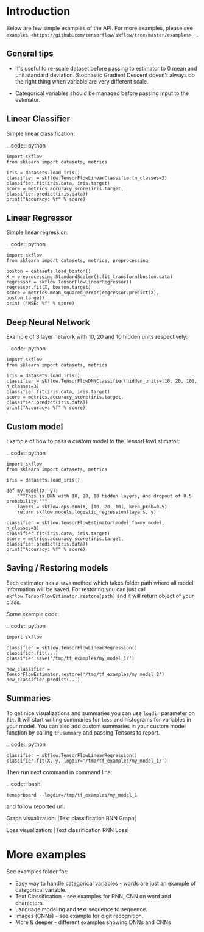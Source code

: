 ---
---

# Introduction

Below are few simple examples of the API. For more examples, please see `examples <https://github.com/tensorflow/skflow/tree/master/examples>`__.

## General tips

-  It's useful to re-scale dataset before passing to estimator to 0 mean and unit standard deviation. Stochastic Gradient Descent doesn't always do the right thing when variable are very different scale.

-  Categorical variables should be managed before passing input to the estimator.

## Linear Classifier

Simple linear classification:

.. code:: python

    import skflow
    from sklearn import datasets, metrics

    iris = datasets.load_iris()
    classifier = skflow.TensorFlowLinearClassifier(n_classes=3)
    classifier.fit(iris.data, iris.target)
    score = metrics.accuracy_score(iris.target, classifier.predict(iris.data))
    print("Accuracy: %f" % score)

## Linear Regressor

Simple linear regression:

.. code:: python

    import skflow
    from sklearn import datasets, metrics, preprocessing

    boston = datasets.load_boston()
    X = preprocessing.StandardScaler().fit_transform(boston.data)
    regressor = skflow.TensorFlowLinearRegressor()
    regressor.fit(X, boston.target)
    score = metrics.mean_squared_error(regressor.predict(X), boston.target)
    print ("MSE: %f" % score)

## Deep Neural Network

Example of 3 layer network with 10, 20 and 10 hidden units respectively:

.. code:: python

    import skflow
    from sklearn import datasets, metrics

    iris = datasets.load_iris()
    classifier = skflow.TensorFlowDNNClassifier(hidden_units=[10, 20, 10], n_classes=3)
    classifier.fit(iris.data, iris.target)
    score = metrics.accuracy_score(iris.target, classifier.predict(iris.data))
    print("Accuracy: %f" % score)

## Custom model

Example of how to pass a custom model to the TensorFlowEstimator:

.. code:: python

    import skflow
    from sklearn import datasets, metrics

    iris = datasets.load_iris()

    def my_model(X, y):
        """This is DNN with 10, 20, 10 hidden layers, and dropout of 0.5 probability."""
        layers = skflow.ops.dnn(X, [10, 20, 10], keep_prob=0.5)
        return skflow.models.logistic_regression(layers, y)

    classifier = skflow.TensorFlowEstimator(model_fn=my_model, n_classes=3)
    classifier.fit(iris.data, iris.target)
    score = metrics.accuracy_score(iris.target, classifier.predict(iris.data))
    print("Accuracy: %f" % score)

## Saving / Restoring models

Each estimator has a ``save`` method which takes folder path where all model information will be saved. For restoring you can just call ``skflow.TensorFlowEstimator.restore(path)`` and it will return object of your class.

Some example code:

.. code:: python

    import skflow

    classifier = skflow.TensorFlowLinearRegression()
    classifier.fit(...)
    classifier.save('/tmp/tf_examples/my_model_1/')

    new_classifier = TensorFlowEstimator.restore('/tmp/tf_examples/my_model_2')
    new_classifier.predict(...)

## Summaries

To get nice visualizations and summaries you can use ``logdir`` parameter on ``fit``. It will start writing summaries for ``loss`` and histograms for variables in your model. You can also add custom summaries in your custom model function by calling ``tf.summary`` and passing Tensors to report.

.. code:: python

    classifier = skflow.TensorFlowLinearRegression()
    classifier.fit(X, y, logdir='/tmp/tf_examples/my_model_1/')

Then run next command in command line:

.. code:: bash

    tensorboard --logdir=/tmp/tf_examples/my_model_1

and follow reported url.

Graph visualization: |Text classification RNN Graph|

Loss visualization: |Text classification RNN Loss|

# More examples

See examples folder for:

-  Easy way to handle categorical variables - words are just an example of categorical variable.
-  Text Classification - see examples for RNN, CNN on word and characters.
-  Language modeling and text sequence to sequence.
-  Images (CNNs) - see example for digit recognition.
-  More & deeper - different examples showing DNNs and CNNs

